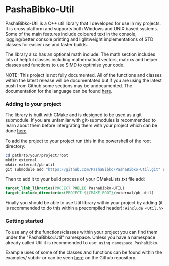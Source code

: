 # PashaBibko-Util

PashaBibko-Util is a C++ util library that I developed for use in my projects.
It is cross platform and supports both Windows and UNIX based systems.
Some of the main features include coloured text in the console, logging/better console printing
and lightweight implementations of STD classes for easier use and faster builds.

The library also has an optional math include. The math section includes lots of helpful
classes including mathematical vectors, matrixs and helper classes and functions to use SIMD
to optimise your code.

NOTE: This project is not fully documented. All of the functions and classes within the latest release
will be documentated but if you are using the latest push from Github some sections may be undocumented.
The documentation for the language can be found [here](https://pashabibko.github.io/PashaBibko-Util/).

### Adding to your project

The library is built with CMake and is designed to be used as a git submodule.
If you are unfamilar with git-submodules is recommended to learn about them
before intergrating them with your project which can be done [here](https://github.blog/open-source/git/working-with-submodules/). 

To add the project to your project run this in the powershell of the root directory:
```powershell
cd path/to/your/project/root
mkdir external
mkdir external/pb-util
git submodule add "https://github.com/PashaBibko/PashaBibko-Util.git" external/pb-util
```

Then to add it to your build process of your CMakeLists.txt file add:
```CMake
target_link_libraries(PROJECT PUBLIC PashaBibko-UTIL)
target_include_directories(PROJECT ${CMAKE_ROOT}/external/pb-util)
```

Finally you should be able to use Util library within your project by adding
(it is recommended to do this within a precompiled header): `#include <Util.h>`

### Getting started

To use any of the functions/classes within your project you can find them under the
"PashaBibko::Util" namespace. Unless you have a namespace already called Util it is
recommended to use: `using namespace PashaBibko`.

Example uses of some of the classes and functions can be found within the examples/ subdir
or can be seen [here](https://github.com/PashaBibko/PashaBibko-Util/blob/main/example/ExampleUse.cpp)
on the Github repository.
